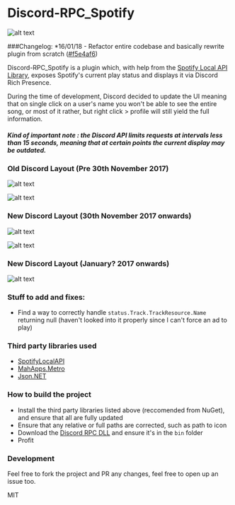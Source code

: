 # Discord-RPC_Spotify
![alt text](https://github.com/peaches6/Discord-RPC_Spotify/blob/master/media/ui.png?raw=true "Old layout playing song")

###Changelog:
*16/01/18 - Refactor entire codebase and basically rewrite plugin from scratch ([#f5e4af6](https://github.com/peaches6/Discord-RPC_Spotify/commit/f5e4af66c5685fc459bdebf9e57ee948e452aaa4))


Discord-RPC_Spotify is a plugin which, with help from the [Spotify Local API Library](https://github.com/JohnnyCrazy/SpotifyAPI-NET), exposes Spotify's current play status and displays it via Discord Rich Presence.

During the time of development, Discord decided to update the UI meaning that on single click on a user's name you won't be able to see the entire song, or most of it rather, but right click > profile will still yield the full information.

##### Kind of important note : the Discord API limits requests at intervals less than 15 seconds, meaning that at certain points the current display may be outdated.


### Old Discord Layout (Pre 30th November 2017)
![alt text](https://github.com/peaches6/Discord-RPC_Spotify/blob/master/media/demo.png?raw=true "Old layout playing song")

![alt text](https://github.com/peaches6/Discord-RPC_Spotify/blob/master/media/demo_2.png?raw=true "Old layout paused song")

### New Discord Layout (30th November 2017 onwards)
![alt text](https://github.com/peaches6/Discord-RPC_Spotify/blob/master/media/new_demo.png?raw=true "Old layout playing song")

![alt text](https://github.com/peaches6/Discord-RPC_Spotify/blob/master/media/new_demo_2.png?raw=true "Old layout paused song")

### New Discord Layout (January? 2017 onwards)

![alt text](https://github.com/peaches6/Discord-RPC_Spotify/blob/master/media/jan2017ui.png?raw=true "New layout UI")


### Stuff to add and fixes:
  - Find a way to correctly handle ```status.Track.TrackResource.Name``` returning null (haven't looked into it properly since I can't force an ad to play)
  



### Third party libraries used
  - [SpotifyLocalAPI](https://github.com/JohnnyCrazy/SpotifyAPI-NET)
  - [MahApps.Metro](mahapps.com)
  - [Json.NET](https://www.newtonsoft.com/json)

### How to build the project
  - Install the third party libraries listed above (reccomended from NuGet),  and ensure that all are fully updated
  - Ensure that any relative or full paths are corrected, such as path to icon
  - Download the [Discord RPC DLL](https://github.com/discordapp/discord-rpc) and ensure it's in the ```bin``` folder
  - Profit







### Development

Feel free to fork the project and PR any changes, feel free to open up an issue too.

MIT
